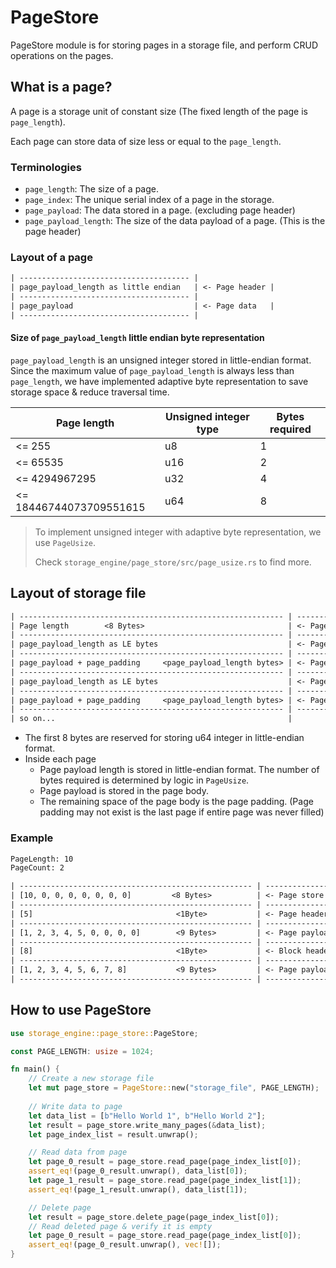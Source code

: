 # PageStore

PageStore module is for storing pages in a storage file, and perform CRUD operations on the pages.

## What is a page?

A page is a storage unit of constant size (The fixed length of the page is `page_length`).

Each page can store data of size less or equal to the `page_length`.

### Terminologies

- `page_length`: The size of a page.
- `page_index`: The unique serial index of a page in the storage.
- `page_payload`: The data stored in a page. (excluding page header)
- `page_payload_length`: The size of the data payload of a page. (This is the page header)

### Layout of a page

```txt
| -------------------------------------- |
| page_payload_length as little endian   | <- Page header |
| -------------------------------------- |
| page_payload                           | <- Page data   |
| -------------------------------------- |
```

#### Size of `page_payload_length` little endian byte representation

`page_payload_length` is an unsigned integer stored in little-endian format. Since the maximum value of `page_payload_length` is always less than `page_length`, we have implemented adaptive byte representation to save storage space & reduce traversal time.

| Page length             | Unsigned integer type | Bytes required |
| ----------------------- | --------------------- | -------------- |
| <= 255                  | u8                    | 1              |
| <= 65535                | u16                   | 2              |
| <= 4294967295           | u32                   | 4              |
| <= 18446744073709551615 | u64                   | 8              |

> To implement unsigned integer with adaptive byte representation, we use `PageUsize`.
>
> Check `storage_engine/page_store/src/page_usize.rs` to find more.

## Layout of storage file

```txt
| ----------------------------------------------------------- | --------------------------- | 
| Page length        <8 Bytes>                                | <- Page store header        |
| ----------------------------------------------------------- | --------------------------- | ----------------------- |
| page_payload_length as LE bytes                             | <- Page header              |                         |
| ----------------------------------------------------------- | --------------------------- | <- Page index 0         |
| page_payload + page_padding     <page_payload_length bytes> | <- Page body                |                         |
| ----------------------------------------------------------- | --------------------------- | ----------------------- |
| page_payload_length as LE bytes                             | <- Page header              |                         |
| ----------------------------------------------------------- | --------------------------- | <- Page index 1         |
| page_payload + page_padding     <page_payload_length bytes> | <- Page body                |                         |
| ----------------------------------------------------------- | --------------------------- | ----------------------- |
| so on...                                                    |
```

- The first 8 bytes are reserved for storing u64 integer in little-endian format.
- Inside each page
  - Page payload length is stored in little-endian format. The number of bytes required is determined by logic in `PageUsize`.
  - Page payload is stored in the page body.
  - The remaining space of the page body is the page padding. (Page padding may not exist is the last page if entire page was never filled)

### Example

```txt
PageLength: 10
PageCount: 2

| ---------------------------------------------------- | --------------------------- | 
| [10, 0, 0, 0, 0, 0, 0, 0]         <8 Bytes>          | <- Page store header           |
| ---------------------------------------------------- | ------------------------------ | ----------------------- |
| [5]                                <1Byte>           | <- Page header                 |                         |
| ---------------------------------------------------- | ---------------------------    | <- Page index 0         |
| [1, 2, 3, 4, 5, 0, 0, 0, 0]        <9 Bytes>         | <- Page payload + Page padding |                         |
| ---------------------------------------------------- | ---------------------------    | ----------------------- |
| [8]                                <1Byte>           | <- Block header                |                         |
| ---------------------------------------------------- | ---------------------------    | <- Page index 1         |
| [1, 2, 3, 4, 5, 6, 7, 8]           <9 Bytes>         | <- Page payload                |                         |
| ---------------------------------------------------- | ---------------------------    | ----------------------- |
```

## How to use PageStore

```rs
use storage_engine::page_store::PageStore;

const PAGE_LENGTH: usize = 1024;

fn main() {
    // Create a new storage file
    let mut page_store = PageStore::new("storage_file", PAGE_LENGTH);
    
    // Write data to page
    let data_list = [b"Hello World 1", b"Hello World 2"];
    let result = page_store.write_many_pages(&data_list);
    let page_index_list = result.unwrap();

    // Read data from page
    let page_0_result = page_store.read_page(page_index_list[0]);
    assert_eq!(page_0_result.unwrap(), data_list[0]);
    let page_1_result = page_store.read_page(page_index_list[1]);
    assert_eq!(page_1_result.unwrap(), data_list[1]);

    // Delete page
    let result = page_store.delete_page(page_index_list[0]);
    // Read deleted page & verify it is empty
    let page_0_result = page_store.read_page(page_index_list[0]);
    assert_eq!(page_0_result.unwrap(), vec![]);
}
```
